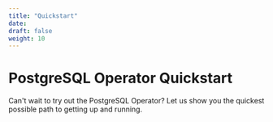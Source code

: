 ```yaml
---
title: "Quickstart"
date:
draft: false
weight: 10
---
```


# PostgreSQL Operator Quickstart

Can't wait to try out the PostgreSQL Operator? Let us show you the quickest possible path to getting up and running.
